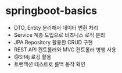 # springboot-basics

- DTO, Entity 분리해서 데이터 변환 처리
- Service 계층 도입으로 비즈니스 로직 분리
- JPA Repository 활용한 CRUD 구현
- REST API 컨트롤러와 MVC 컨트롤러 병행 사용
- @Slf4j 로깅 활용
- 트랜잭션 테스트로 롤백 동작 확인

